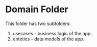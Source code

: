 # Domain Folder

This folder has two subfolders:

1. usecases - business logic of the app.
1. enteties - data models of the app.